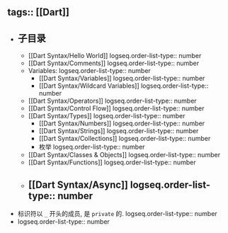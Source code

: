 tags:: [[Dart]]
---

- ## 子目录
	- [[Dart Syntax/Hello World]]
	  logseq.order-list-type:: number
	- [[Dart Syntax/Comments]]
	  logseq.order-list-type:: number
	- Variables:
	  logseq.order-list-type:: number
		- [[Dart Syntax/Variables]]
		  logseq.order-list-type:: number
		- [[Dart Syntax/Wildcard Variables]]
		  logseq.order-list-type:: number
	- [[Dart Syntax/Operators]]
	  logseq.order-list-type:: number
	- [[Dart Syntax/Control Flow]]
	  logseq.order-list-type:: number
	- [[Dart Syntax/Types]]
	  logseq.order-list-type:: number
		- [[Dart Syntax/Numbers]]
		  logseq.order-list-type:: number
		- [[Dart Syntax/Strings]]
		  logseq.order-list-type:: number
		- [[Dart Syntax/Collections]]
		  logseq.order-list-type:: number
		- 枚举
		  logseq.order-list-type:: number
	- [[Dart Syntax/Classes & Objects]]
	  logseq.order-list-type:: number
	- [[Dart Syntax/Functions]]
	  logseq.order-list-type:: number
	- [[Dart Syntax/Async]]
	  logseq.order-list-type:: number
		-
- 标识符以 `_` 开头的成员, 是 `private` 的.
  logseq.order-list-type:: number
- logseq.order-list-type:: number